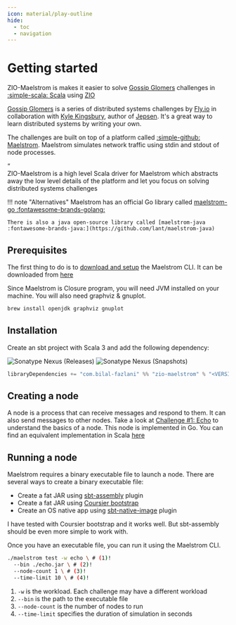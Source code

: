 ```yaml
---
icon: material/play-outline
hide:
  - toc
  - navigation
---
```


# Getting started

ZIO-Maelstrom is makes it easier to solve [Gossip Glomers](https://fly.io/dist-sys/) challenges in [:simple-scala: Scala](https://www.scala-lang.org/) using [ZIO](https://zio.dev/)

[Gossip Glomers](https://fly.io/dist-sys/) is a series of distributed systems challenges by [Fly.io](https://fly.io/) in collaboration with [Kyle Kingsbury](https://aphyr.com/about), author of [Jepsen](https://jepsen.io/). It's a great way to learn distributed systems by writing your own.

The challenges are built on top of a platform called [:simple-github: Maelstrom](https://github.com/jepsen-io/maelstrom). Maelstrom simulates network traffic using stdin and stdout of node processes. 

<div markdown="1" class="quote">
<div markdown="1" class="quotation-mark">“</div>
<div markdown="1" class="quote-content">
ZIO-Maelstrom is a high level Scala driver for Maelstrom which abstracts away the low level details of the platform and let you focus on solving distributed systems challenges
</div>
</div>

!!! note "Alternatives"
    Maelstrom has an official Go library called [maelstrom-go :fontawesome-brands-golang:](https://pkg.go.dev/github.com/jepsen-io/maelstrom/demo/go)

    There is also a java open-source library called [maelstrom-java :fontawesome-brands-java:](https://github.com/lant/maelstrom-java)

## Prerequisites

The first thing to do is to [download and setup](https://github.com/jepsen-io/maelstrom/blob/main/doc/01-getting-ready/index.md#getting-ready) the Maelstrom CLI. It can be downloaded from [here](https://github.com/jepsen-io/maelstrom/releases/latest)

Since Maelstrom is Closure program, you will need JVM installed on your machine. You will also need graphviz & gnuplot.

```bash
brew install openjdk graphviz gnuplot
```

## Installation

Create an sbt project with Scala 3 and add the following dependency:

![Sonatype Nexus (Releases)](https://img.shields.io/nexus/r/com.bilal-fazlani/zio-maelstrom_3?color=%23099C05&label=STABLE%20VERSION&server=https%3A%2F%2Foss.sonatype.org&style=for-the-badge)
![Sonatype Nexus (Snapshots)](https://img.shields.io/nexus/s/com.bilal-fazlani/zio-maelstrom_3?color=skyblue&label=SNAPSHOT%20VERSION&logo=SNAPSHOT%20VERSION&server=https%3A%2F%2Foss.sonatype.org&style=for-the-badge)

```scala
libraryDependencies += "com.bilal-fazlani" %% "zio-maelstrom" % "<VERSION>"
```

## Creating a node

A node is a process that can receive messages and respond to them. It can also send messages to other nodes. Take a look at [Challenge #1: Echo](https://fly.io/dist-sys/1/) to understand the basics of a node. This node is implemented in Go. You can find an equivalent implementation in Scala [here](echo.md)

## Running a node

Maelstrom requires a binary executable file to launch a node. There are several ways to create a binary executable file:

- Create a fat JAR using [sbt-assembly](https://www.baeldung.com/scala/sbt-fat-jar) plugin
- Create a fat JAR using [Coursier bootstrap](https://get-coursier.io/docs/cli-bootstrap)
- Create an OS native app using [sbt-native-image](https://github.com/scalameta/sbt-native-image) plugin

I have tested with Coursier bootstrap and it works well. But sbt-assembly should be even more simple to work with.

Once you have an executable file, you can run it using the Maelstrom CLI. 

```bash
./maelstrom test -w echo \ # (1)!
  --bin ./echo.jar \ # (2)!
  --node-count 1 \ # (3)!
  --time-limit 10 \ # (4)!
```

1.  `-w` is the workload. Each challenge may have a different workload
2.  `--bin` is the path to the executable file
3.  `--node-count` is the number of nodes to run
4.  `--time-limit` specifies the duration of simulation in seconds